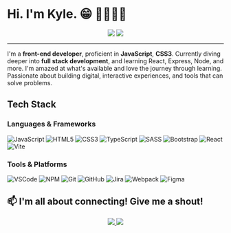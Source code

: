 # Hi. I'm Kyle. 😁 🤜🏼🤛🏼
<div align="center">
    <img src="https://img.shields.io/badge/Frontend-Developer-blue?style=for-the-badge" />
    <img src="https://img.shields.io/badge/Designer-orange?style=for-the-badge&logo=adobe" />
</div>

---

I'm a **front-end developer**, proficient in **JavaScript**, **CSS3**. Currently diving deeper into **full stack development**, and learning React, Express, Node, and more. I'm amazed at what's available and love the journey through learning. Passionate about building digital, interactive experiences, and tools that can solve problems.

## Tech Stack

### Languages & Frameworks
![JavaScript](https://img.shields.io/badge/-JavaScript-F7DF1E?logo=javascript&logoColor=blue&style=flat-square)
![HTML5](https://img.shields.io/badge/-HTML5-E34F26?logo=html5&logoColor=white&style=flat-square)
![CSS3](https://img.shields.io/badge/-CSS3-1572B6?logo=css3&logoColor=white&style=flat-square)
![TypeScript](https://img.shields.io/badge/-TypeScript-007ACC?logo=typescript&logoColor=white&style=flat-square)
![SASS](https://img.shields.io/badge/-SASS-CC6699?logo=sass&logoColor=white&style=flat-square)
![Bootstrap](https://img.shields.io/badge/-Bootstrap-563D7C?logo=bootstrap&logoColor=white&style=flat-square)
![React](https://img.shields.io/badge/-React-61DAFB?logo=react&logoColor=grey&style=flat-square)
![Vite](https://img.shields.io/badge/-Vite-646CFF?logo=vite&logoColor=white&style=flat-square)

### Tools & Platforms
![VSCode](https://img.shields.io/badge/-VSCode-007ACC?logo=visual-studio-code&logoColor=white&style=flat-square)
![NPM](https://img.shields.io/badge/-NPM-CB3837?logo=npm&logoColor=white&style=flat-square)
![Git](https://img.shields.io/badge/-Git-F05032?logo=git&logoColor=white&style=flat-square)
![GitHub](https://img.shields.io/badge/-GitHub-181717?logo=github&logoColor=white&style=flat-square)
![Jira](https://img.shields.io/badge/-Jira-0052CC?logo=jira&logoColor=white&style=flat-square)
![Webpack](https://img.shields.io/badge/-Webpack-8DD6F9?logo=webpack&logoColor=white&style=flat-square)
![Figma](https://img.shields.io/badge/-Figma-F24E1E?logo=figma&logoColor=white&style=flat-square)

## 📫 I'm all about connecting! Give me a shout!

<p align="center">
  <a href="https://www.linkedin.com/in/kyleroberts">
    <img src="https://img.shields.io/badge/-LinkedIn-0A66C2?logo=linkedin&logoColor=white&style=for-the-badge">
  </a>
  <a href="https://krob79.github.io">
    <img src="https://img.shields.io/badge/-Portfolio-1DA1F2?logo=webpack&logoColor=white&style=for-the-badge">
  </a>
</p>
